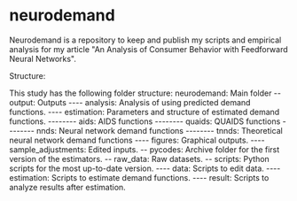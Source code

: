 # neurodemand
Neurodemand is a repository to keep and publish my scripts and empirical analysis for my article "An Analysis of Consumer Behavior with Feedforward Neural Networks".

Structure:

This study has the following folder structure:
neurodemand: Main folder
-- output: Outputs
---- analysis: Analysis of using predicted demand functions.
---- estimation: Parameters and structure of estimated demand functions.
-------- aids: AIDS functions
-------- quaids: QUAIDS functions
-------- nnds: Neural network demand functions
-------- tnnds: Theoretical neural network demand functions
---- figures: Graphical outputs.
---- sample_adjustments: Edited inputs.
-- pycodes: Archive folder for the first version of the estimators.
-- raw_data: Raw datasets.
-- scripts: Python scripts for the most up-to-date version.
---- data: Scripts to edit data.
---- estimation: Scripts to estimate demand functions.
---- result: Scripts to analyze results after estimation.

